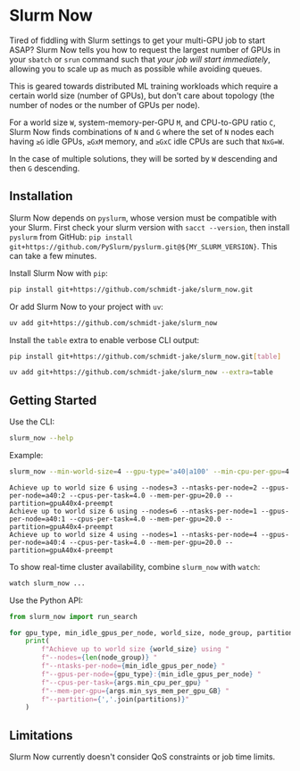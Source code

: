 # Slurm Now

Tired of fiddling with Slurm settings to get your multi-GPU job to start ASAP? Slurm Now tells you how to request the largest number of GPUs in your `sbatch` or `srun` command such that _your job will start immediately_, allowing you to scale up as much as possible while avoiding queues.

This is geared towards distributed ML training workloads which require a certain world size (number of GPUs), but don't care about topology (the number of nodes or the number of GPUs per node).

For a world size `W`, system-memory-per-GPU `M`, and CPU-to-GPU ratio `C`, Slurm Now finds combinations of `N` and `G` where the set of `N` nodes each having `≥G` idle GPUs, `≥GxM` memory, and `≥GxC` idle CPUs are such that `NxG=W`.

In the case of multiple solutions, they will be sorted by `W` descending and then `G` descending.

## Installation

Slurm Now depends on `pyslurm`, whose version must be compatible with your Slurm. First check your slurm version with `sacct --version`, then install `pyslurm` from GitHub: `pip install git+https://github.com/PySlurm/pyslurm.git@${MY_SLURM_VERSION}`. This can take a few minutes.

Install Slurm Now with `pip`:

```sh
pip install git+https://github.com/schmidt-jake/slurm_now.git
```

Or add Slurm Now to your project with `uv`:

```sh
uv add git+https://github.com/schmidt-jake/slurm_now
```

Install the `table` extra to enable verbose CLI output:

```sh
pip install git+https://github.com/schmidt-jake/slurm_now.git[table]
```

```sh
uv add git+https://github.com/schmidt-jake/slurm_now --extra=table
```

## Getting Started

Use the CLI:

```sh
slurm_now --help
```

Example:

```sh
slurm_now --min-world-size=4 --gpu-type='a40|a100' --min-cpu-per-gpu=4 --min-sys-mem-per-gpu-GB=20
```

```console
Achieve up to world size 6 using --nodes=3 --ntasks-per-node=2 --gpus-per-node=a40:2 --cpus-per-task=4.0 --mem-per-gpu=20.0 --partition=gpuA40x4-preempt
Achieve up to world size 6 using --nodes=6 --ntasks-per-node=1 --gpus-per-node=a40:1 --cpus-per-task=4.0 --mem-per-gpu=20.0 --partition=gpuA40x4-preempt
Achieve up to world size 4 using --nodes=1 --ntasks-per-node=4 --gpus-per-node=a40:4 --cpus-per-task=4.0 --mem-per-gpu=20.0 --partition=gpuA40x4-preempt
```

To show real-time cluster availability, combine `slurm_now` with `watch`:

```sh
watch slurm_now ...
```

Use the Python API:

```python
from slurm_now import run_search

for gpu_type, min_idle_gpus_per_node, world_size, node_group, partitions in run_search(min_world_size=8):
    print(
        f"Achieve up to world size {world_size} using "
        f"--nodes={len(node_group)} "
        f"--ntasks-per-node={min_idle_gpus_per_node} "
        f"--gpus-per-node={gpu_type}:{min_idle_gpus_per_node} "
        f"--cpus-per-task={args.min_cpu_per_gpu} "
        f"--mem-per-gpu={args.min_sys_mem_per_gpu_GB} "
        f"--partition={','.join(partitions)}"
    )
```

## Limitations

Slurm Now currently doesn't consider QoS constraints or job time limits.
